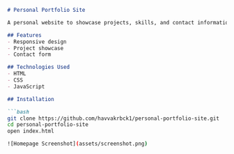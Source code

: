 ```markdown
# Personal Portfolio Site

A personal website to showcase projects, skills, and contact information.

## Features
- Responsive design
- Project showcase
- Contact form

## Technologies Used
- HTML
- CSS
- JavaScript

## Installation

```bash
git clone https://github.com/havvakrbck1/personal-portfolio-site.git
cd personal-portfolio-site
open index.html

![Homepage Screenshot](assets/screenshot.png)
